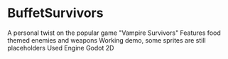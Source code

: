 # BuffetSurvivors

A personal twist on the popular game "Vampire Survivors"
Features food themed enemies and weapons
Working demo, some sprites are still placeholders
Used Engine Godot 2D
